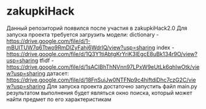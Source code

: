 # zakupkiHack
Данный репозиторий появился после участия в zakupkiHack2.0 
Для запуска проекта требуется загрузить модели:
  dictionary - https://drive.google.com/file/d/1-mBUITUW7q6Ttwo9RmDlZyFahj6WdrlQ/view?usp=sharing
  index - https://drive.google.com/file/d/1Q3Y1tiAbtgKrYriK3IEgcE8uBk134r9O/view?usp=sharing
  tfidf - https://drive.google.com/file/d/1sACIBhThNVnn97LPxW9eUtLk6qhIwOtk/view?usp=sharing
датасет: https://drive.google.com/file/d/18FnSuiJw0NTFNp9c4hiftdiDhc7czG2C/view?usp=sharing
Для запуска проекта достаточно запустить файл main.py
результатом выполнения будет являться окно поиска, который может найти предмет по его характеристикам
